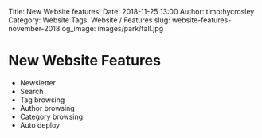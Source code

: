 Title: New Website features!
Date: 2018-11-25 13:00
Author: timothycrosley
Category: Website
Tags: Website / Features
slug: website-features-november-2018
og_image: images/park/fall.jpg

# New Website Features
* Newsletter
* Search
* Tag browsing
* Author browsing
* Category browsing
* Auto deploy
